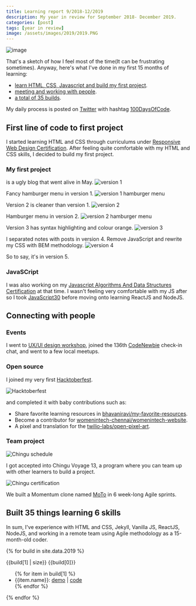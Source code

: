 ```yaml
---
title: Learning report 9/2018-12/2019
description: My year in review for September 2018- December 2019.
categories: [post]
tags: [year in review]
image: /assets/images/2019/2019.PNG
---
```


![image]({{page.image}})

That's a sketch of how I feel most of the time(It can be frustrating sometimes). Anyway, here's what I've done in my first 15 months of learning:

- [learn HTML, CSS, Javascript and build my first project](#first-line-of-code-to-first-project).
- [meeting and working with people](#connecting-with-people).
- [a total of 35 builds](#built-35-things-learning-6-skills).

My daily process is posted on [Twitter]({{site.social-links.twitter}}) with hashtag [100DaysOfCode](https://www.100daysofcode.com/).

## First line of code to first project

I started learning HTML and CSS through curriculums under [Responsive Web Design Certification](https://www.freecodecamp.org/certification/ming-yong/responsive-web-design). After feeling quite comfortable with my HTML and CSS skills, I decided to build my first project.

### My first project

is a ugly blog that went alive in May.
![version 1]({{site.baseurl}}/assets/images/2019/jekyll/v1blog.gif)

Fancy hamburger menu in version 1.
![version 1 hamburger menu]({{site.baseurl}}/assets/images/2019/jekyll/v1blogHamburger.gif)

Version 2 is cleaner than version 1.
![version 2]({{site.baseurl}}/assets/images/2019/jekyll/v2blog.gif)

Hamburger menu in version 2.
![version 2 hamburger menu]({{site.baseurl}}/assets/images/2019/jekyll/v2blogHamburger.gif)

Version 3 has syntax highlighting and colour orange.
![version 3]({{site.baseurl}}/assets/images/2019/jekyll/v3blog.gif)

I separated notes with posts in version 4. Remove JavaScript and rewrite my CSS with BEM methodology.
![version 4]({{site.baseurl}}/assets/images/2019/jekyll/v4blog.gif)

So to say, it's in version 5.

### JavaSCript

I was also working on my [Javascript Algorithms And Data Structures Certification](https://www.freecodecamp.org/certification/ming-yong/javascript-algorithms-and-data-structures) at that time. I wasn't feeling very comfortable with my JS after so I took [JavaScript30](https://javascript30.com/) before moving onto learning ReactJS and NodeJS.

## Connecting with people

### Events

I went to [UX/UI design workshop](https://github.com/ladieslearningcode/llc-ux), joined the 136th [CodeNewbie](https://www.codenewbie.org/chat) check-in chat, and went to a few local meetups.

### Open source

I joined my very first [Hacktoberfest](https://hacktoberfest.digitalocean.com/).

![Hacktoberfest]({{site.baseurl}}/assets/images/2019/opensource/hacktoberfest2019.PNG)

and completed it with baby contributions such as:

- Share favorite learning resources in [bhavaniravi/my-favorite-resources](https://github.com/bhavaniravi/my-favorite-resources).
- Become a contributor for [womenintech-chennai/womenintech-website](https://github.com/womenintech-chennai/womenintech-website).
- A pixel and translation for the [twilio-labs/open-pixel-art](https://github.com/twilio-labs/open-pixel-art).

### Team project

![Chingu schedule]({{site.baseurl}}/assets/images/2019/chingu/chinguSchedule.PNG)

I got accepted into Chingu Voyage 13, a program where you can team up with other learners to build a project.

![Chingu certification]({{site.baseurl}}/assets/images/2019/chingu/chinguCert.PNG)

We built a Momentum clone named [MoTo](https://medium.com/@mingyong/introducing-moto-from-chingu-voyage-13-c1c1f9e98f80) in 6 week-long Agile sprints.

## Built 35 things learning 6 skills

In sum, I've experience with HTML and CSS, Jekyll, Vanilla JS, ReactJS, NodeJS, and working in a remote team using Agile methodology as a 15-month-old coder.

{% for build in site.data.2019 %}
<p>
  {{build[1] | size}} {{build[0]}}
  <ul>
  {% for item in build[1] %}
    <li>{{item.name}}: <a target="_blank" href="{{item.demo}}">demo</a> | <a target="_blank" href="{{item.code}}">code</a></li>
  {% endfor %}
  </ul>
</p>
{% endfor %}

